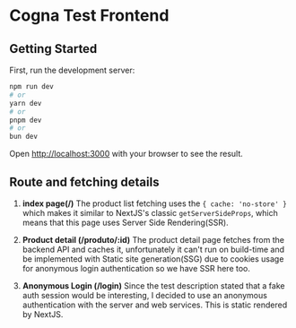 # Cogna Test Frontend

## Getting Started

First, run the development server:

```bash
npm run dev
# or
yarn dev
# or
pnpm dev
# or
bun dev
```

Open [http://localhost:3000](http://localhost:3000) with your browser to see the result.

## Route and fetching details

1. **index page(/)**
    The product list fetching uses the `{ cache: 'no-store' }` which makes it similar to NextJS's classic `getServerSideProps`, which means that this page uses Server Side Rendering(SSR).

2. **Product detail (/produto/:id)**
    The product detail page fetches from the backend API and caches it, unfortunately it can't run on build-time and be implemented with Static site generation(SSG) due to cookies usage for anonymous login authentication so we have SSR here too.

3. **Anonymous Login (/login)**
    Since the test description stated that a fake auth session would be interesting, I decided to use an anonymous authentication with the server and web services. This is static rendered by NextJS.